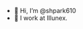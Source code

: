 - 👋 Hi, I’m @shpark610
- 🏢 I work at Illunex.

<!---
shpark610/shpark610 is a ✨ special ✨ repository because its `README.md` (this file) appears on your GitHub profile.
You can click the Preview link to take a look at your changes.
--->
